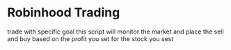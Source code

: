 # Robinhood Trading  
trade with specific goal this script will monitor the market and place the sell and buy based on the profit you set for the stock you sest
